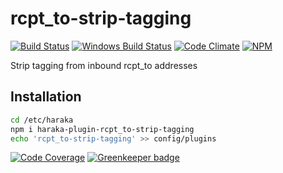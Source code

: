 # rcpt\_to-strip-tagging

[![Build Status][ci-img]][ci-url]
[![Windows Build Status][ci-win-img]][ci-win-url]
[![Code Climate][clim-img]][clim-url]
[![NPM][npm-img]][npm-url]

Strip tagging from inbound rcpt\_to addresses

## Installation

```sh
cd /etc/haraka
npm i haraka-plugin-rcpt_to-strip-tagging
echo 'rcpt_to-strip-tagging' >> config/plugins
```


[![Code Coverage][cov-img]][cov-url]
[![Greenkeeper badge][gk-img]][gk-url]


[ci-img]: https://travis-ci.org/haraka/haraka-plugin-rcpt_to-strip-tagging.svg
[ci-url]: https://travis-ci.org/haraka/haraka-plugin-rcpt_to-strip-tagging
[ci-win-img]: https://ci.appveyor.com/api/projects/status/lfpoq64p53tylqww?svg=true
[ci-win-url]: https://ci.appveyor.com/project/msimerson/haraka-plugin-rcpt_to-strip-tagging
[cov-img]: https://codecov.io/github/haraka/haraka-plugin-rcpt_to-strip-tagging/coverage.svg
[cov-url]: https://codecov.io/github/haraka/haraka-plugin-rcpt_to-strip-tagging
[clim-img]: https://codeclimate.com/github/haraka/haraka-plugin-rcpt_to-strip-tagging/badges/gpa.svg
[clim-url]: https://codeclimate.com/github/haraka/haraka-plugin-rcpt_to-strip-tagging
[gk-img]: https://badges.greenkeeper.io/haraka/haraka-plugin-rcpt_to-strip-tagging.svg
[gk-url]: https://greenkeeper.io/
[npm-img]: https://nodei.co/npm/haraka-plugin-rcpt_to-strip-tagging.png
[npm-url]: https://www.npmjs.com/package/haraka-plugin-rcpt_to-strip-tagging
